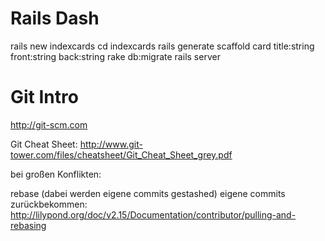 
Rails Dash
==========

rails new indexcards
cd indexcards
rails generate scaffold card title:string front:string back:string
rake db:migrate
rails server




Git Intro
=========
http://git-scm.com





Git Cheat Sheet:
http://www.git-tower.com/files/cheatsheet/Git_Cheat_Sheet_grey.pdf


bei großen Konflikten:

rebase 
(dabei werden eigene commits gestashed)
eigene commits zurückbekommen:
http://lilypond.org/doc/v2.15/Documentation/contributor/pulling-and-rebasing


